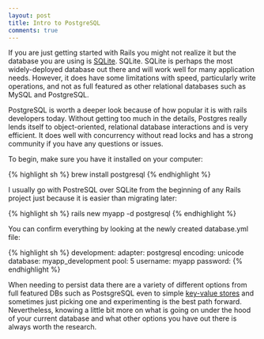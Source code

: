 ```yaml
---
layout: post
title: Intro to PostgreSQL
comments: true
---
```

If you are just getting started with Rails you might not realize it but the database you are using is [SQLite](https://www.sqlite.org/). SQLite. SQLite is perhaps the most widely-deployed database out there and will work well for many application needs. However, it does have some limitations with speed, particularly write operations, and not as full featured as other relational databases such as MySQL and PostgreSQL. 

PostgreSQL is worth a deeper look because of how popular it is with rails developers today. Without getting too much in the details, Postgres really lends itself to object-oriented, relational database interactions and is very efficient. It does well with concurrency without read locks and has a strong community if you have any questions or issues.

To begin, make sure you have it installed on your computer:

{% highlight sh %}
brew install postgresql
{% endhighlight %}

I usually go with PostreSQL over SQLite from the beginning of any Rails project just because it is easier than migrating later:

{% highlight sh %}
rails new myapp -d postgresql
{% endhighlight %}

You can confirm everything by looking at the newly created database.yml file:

{% highlight sh %}
development:
  adapter: postgresql
  encoding: unicode
  database: myapp_development
  pool: 5
  username: myapp
  password:
{% endhighlight %}

When needing to persist data there are a variety of different options from full featured DBs such as PostsgreSQL even to simple [key-value stores](/2015/02/09/what-are-key-value-stores/) and sometimes just picking one and experimenting is the best path forward. Nevertheless, knowing a little bit more on what is going on under the hood of your current database and what other options you have out there is always worth the research.
